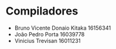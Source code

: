 # Compiladores

* Bruno Vicente Donaio Kitaka 16156341
* João Pedro Porta 16039778
* Vinicius Trevisan 16011231
